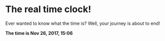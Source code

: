 # The real time clock!

Ever wanted to know what the time is? Well, your journey is about to end!

**The time is Nov 26, 2017, 15:06**